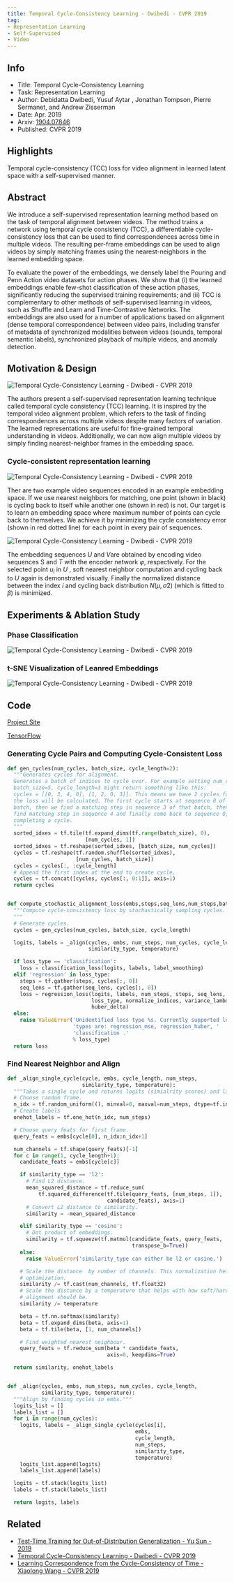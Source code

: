 ```yaml
---
title: Temporal Cycle-Consistency Learning - Dwibedi - CVPR 2019
tag:
- Representation Learning
- Self-Supervised
- Video
---
```


## Info

- Title: Temporal Cycle-Consistency Learning
- Task: Representation Learning
- Author: Debidatta Dwibedi, Yusuf Aytar , Jonathan Tompson, Pierre Sermanet, and Andrew Zisserman
- Date: Apr. 2019
- Arxiv: [1904.07846](https://arxiv.org/abs/1904.07846)
- Published: CVPR 2019



## Highlights

Temporal cycle-consistency (TCC) loss for video alignment in learned latent space with a self-supervised manner.

## Abstract

We introduce a self-supervised representation learning method based on the task of temporal alignment between videos. The method trains a network using temporal cycle consistency (TCC), a differentiable cycle-consistency loss that can be used to find correspondences across time in multiple videos. The resulting per-frame embeddings can be used to align videos by simply matching frames using the nearest-neighbors in the learned embedding space.

To evaluate the power of the embeddings, we densely label the Pouring and Penn Action video datasets for action phases. We show that (i) the learned embeddings enable few-shot classification of these action phases, significantly reducing the supervised training requirements; and (ii) TCC is complementary to other methods of self-supervised learning in videos, such as Shuffle and Learn and Time-Contrastive Networks. The embeddings are also used for a number of applications based on alignment (dense temporal correspondence) between video pairs, including transfer of metadata of synchronized modalities between videos (sounds, temporal semantic labels), synchronized playback of multiple videos, and anomaly detection.



## Motivation & Design





![Temporal Cycle-Consistency Learning - Dwibedi - CVPR 2019](https://i.imgur.com/NGSuQcC.png)



The authors present a self-supervised representation learning technique called temporal cycle consistency (TCC) learning. It is inspired by the temporal video alignment problem, which refers to the task of finding correspondences across multiple videos despite many factors of variation. The learned representations are useful for fine-grained temporal understanding in videos. Additionally, we can now align multiple videos by simply finding nearest-neighbor frames in the embedding space.



<script async src="https://pagead2.googlesyndication.com/pagead/js/adsbygoogle.js"></script>
<ins class="adsbygoogle"
     style="display:block; text-align:center;"
     data-ad-layout="in-article"
     data-ad-format="fluid"
     data-ad-client="ca-pub-4466575858054752"
     data-ad-slot="8787986126"></ins>

<script>
     (adsbygoogle = window.adsbygoogle || []).push({});
</script>


### Cycle-consistent representation learning

![Temporal Cycle-Consistency Learning - Dwibedi - CVPR 2019](https://i.imgur.com/P5a3w2W.png)



Ther are two example video sequences encoded in an example embedding space. If we use nearest neighbors for matching, one point (shown in black) is cycling back to itself while another one (shown in red) is not. Our target is to learn an embedding space where maximum number of points can cycle back to themselves. We achieve it by minimizing the cycle consistency error (shown in red dotted line) for each point in every pair of sequences.



![Temporal Cycle-Consistency Learning - Dwibedi - CVPR 2019](https://i.imgur.com/Ct2zbuA.png)



The embedding sequences $U$ and $V$are obtained by encoding video sequences S and $T$ with the encoder network $φ$, respectively. For the selected point $u_i$ in $U$ , soft nearest neighbor computation and cycling back to $U$ again is demonstrated visually. Finally the normalized distance between the index $i$ and cycling back distribution $N (μ, σ2)$ (which is fitted to $β$) is minimized.




## Experiments & Ablation Study


### Phase Classification

![Temporal Cycle-Consistency Learning - Dwibedi - CVPR 2019](https://i.imgur.com/PXThdLI.png)


### t-SNE Visualization of Leanred Embeddings

![Temporal Cycle-Consistency Learning - Dwibedi - CVPR 2019](https://i.imgur.com/7wUm5ly.png)

## Code

[Project Site](https://sites.google.com/view/temporal-cycle-consistency)

[TensorFlow](https://github.com/google-research/google-research/tree/master/tcc)


### Generating Cycle Pairs and Computing Cycle-Consistent Loss
```python
def gen_cycles(num_cycles, batch_size, cycle_length=2):
  """Generates cycles for alignment.
  Generates a batch of indices to cycle over. For example setting num_cycles=2,
  batch_size=5, cycle_length=3 might return something like this:
  cycles = [[0, 3, 4, 0], [1, 2, 0, 3]]. This means we have 2 cycles for which
  the loss will be calculated. The first cycle starts at sequence 0 of the
  batch, then we find a matching step in sequence 3 of that batch, then we
  find matching step in sequence 4 and finally come back to sequence 0,
  completing a cycle.
  """
  sorted_idxes = tf.tile(tf.expand_dims(tf.range(batch_size), 0),
                         [num_cycles, 1])
  sorted_idxes = tf.reshape(sorted_idxes, [batch_size, num_cycles])
  cycles = tf.reshape(tf.random.shuffle(sorted_idxes),
                      [num_cycles, batch_size])
  cycles = cycles[:, :cycle_length]
  # Append the first index at the end to create cycle.
  cycles = tf.concat([cycles, cycles[:, 0:1]], axis=1)
  return cycles


def compute_stochastic_alignment_loss(embs,steps,seq_lens,num_steps,batch_size,loss_type,similarity_type,num_cycles,cycle_length,temperature,label_smoothing,variance_lambda,huber_delta,normalize_indices):
  """Compute cycle-consistency loss by stochastically sampling cycles.
  """
  # Generate cycles.
  cycles = gen_cycles(num_cycles, batch_size, cycle_length)

  logits, labels = _align(cycles, embs, num_steps, num_cycles, cycle_length,
                          similarity_type, temperature)

  if loss_type == 'classification':
    loss = classification_loss(logits, labels, label_smoothing)
  elif 'regression' in loss_type:
    steps = tf.gather(steps, cycles[:, 0])
    seq_lens = tf.gather(seq_lens, cycles[:, 0])
    loss = regression_loss(logits, labels, num_steps, steps, seq_lens,
                           loss_type, normalize_indices, variance_lambda,
                           huber_delta)
  else:
    raise ValueError('Unidentified loss type %s. Currently supported loss '
                     'types are: regression_mse, regression_huber, '
                     'classification .'
                     % loss_type)
  return loss
```


<script async src="https://pagead2.googlesyndication.com/pagead/js/adsbygoogle.js"></script>
<ins class="adsbygoogle"
     style="display:block; text-align:center;"
     data-ad-layout="in-article"
     data-ad-format="fluid"
     data-ad-client="ca-pub-4466575858054752"
     data-ad-slot="8787986126"></ins>
<script>
     (adsbygoogle = window.adsbygoogle || []).push({});
</script>





### Find Nearest Neighbor and Align

```python
def _align_single_cycle(cycle, embs, cycle_length, num_steps,
                        similarity_type, temperature):
  """Takes a single cycle and returns logits (simialrity scores) and labels."""
  # Choose random frame.
  n_idx = tf.random_uniform((), minval=0, maxval=num_steps, dtype=tf.int32)
  # Create labels
  onehot_labels = tf.one_hot(n_idx, num_steps)

  # Choose query feats for first frame.
  query_feats = embs[cycle[0], n_idx:n_idx+1]

  num_channels = tf.shape(query_feats)[-1]
  for c in range(1, cycle_length+1):
    candidate_feats = embs[cycle[c]]

    if similarity_type == 'l2':
      # Find L2 distance.
      mean_squared_distance = tf.reduce_sum(
          tf.squared_difference(tf.tile(query_feats, [num_steps, 1]),
                                candidate_feats), axis=1)
      # Convert L2 distance to similarity.
      similarity = -mean_squared_distance

    elif similarity_type == 'cosine':
      # Dot product of embeddings.
      similarity = tf.squeeze(tf.matmul(candidate_feats, query_feats,
                                        transpose_b=True))
    else:
      raise ValueError('similarity_type can either be l2 or cosine.')

    # Scale the distance  by number of channels. This normalization helps with
    # optimization.
    similarity /= tf.cast(num_channels, tf.float32)
    # Scale the distance by a temperature that helps with how soft/hard the
    # alignment should be.
    similarity /= temperature

    beta = tf.nn.softmax(similarity)
    beta = tf.expand_dims(beta, axis=1)
    beta = tf.tile(beta, [1, num_channels])

    # Find weighted nearest neighbour.
    query_feats = tf.reduce_sum(beta * candidate_feats,
                                axis=0, keepdims=True)

  return similarity, onehot_labels


def _align(cycles, embs, num_steps, num_cycles, cycle_length,
           similarity_type, temperature):
  """Align by finding cycles in embs."""
  logits_list = []
  labels_list = []
  for i in range(num_cycles):
    logits, labels = _align_single_cycle(cycles[i],
                                         embs,
                                         cycle_length,
                                         num_steps,
                                         similarity_type,
                                         temperature)
    logits_list.append(logits)
    labels_list.append(labels)

  logits = tf.stack(logits_list)
  labels = tf.stack(labels_list)

  return logits, labels

```



## Related

- [Test-Time Training for Out-of-Distribution Generalization - Yu Sun - 2019](https://arxivnote.ddlee.cn/2019/09/30/Test-Time-Training-Generalization.html)
- [Temporal Cycle-Consistency Learning - Dwibedi - CVPR 2019](https://arxivnote.ddlee.cn/2019/10/11/Temporal-Cycle-Consistency-Learning.html)
- [Learning Correspondence from the Cycle-Consistency of Time - Xiaolong Wang - CVPR 2019](https://arxivnote.ddlee.cn/2019/09/29/Learning-Correspondence-Cycle-Consistency-Time.html)

